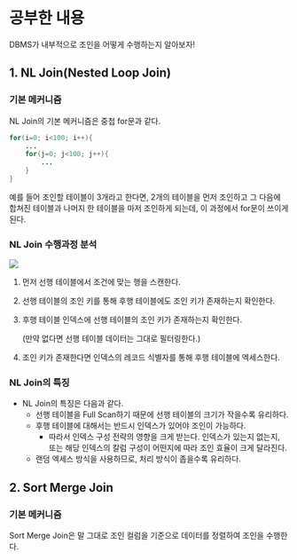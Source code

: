 # 공부한 내용

DBMS가 내부적으로 조인을 어떻게 수행하는지 알아보자!

## 1. NL Join(Nested Loop Join)

### 기본 메커니즘

NL Join의 기본 메커니즘은 중첩 for문과 같다.

```java
for(i=0; i<100; i++){ 
	...
	for(j=0; j<100; j++){ 
		... 
	} 
}
```

예를 들어 조인할 테이블이 3개라고 한다면, 2개의 테이블을 먼저 조인하고 그 다음에 합쳐진 테이블과 나머지 한 테이블을 마저 조인하게 되는데, 이 과정에서 for문이 쓰이게 된다.

### NL Join 수행과정 분석

![](https://velog.velcdn.com/images/eunhye_/post/098b3246-35f0-4e46-9b9c-71094e41f38e/image.png)

1. 먼저 선행 테이블에서 조건에 맞는 행을 스캔한다.
2. 선행 테이블의 조인 키를 통해 후행 테이블에도 조인 키가 존재하는지 확인한다.
3. 후행 테이블 인덱스에 선행 테이블의 조인 키가 존재하는지 확인한다.

   (만약 없다면 선행 테이블 데이터는 그대로 필터링한다.)

4. 조인 키가 존재한다면 인덱스의 레코드 식별자를 통해 후행 테이블에 엑세스한다.

### NL Join의 특징

- NL Join의 특징은 다음과 같다.
    - 선행 테이블을 Full Scan하기 때문에 선행 테이블의 크기가 작을수록 유리하다.
    - 후행 테이블에 대해서는 반드시 인덱스가 있어야 조인이 가능하다.
        - 따라서 인덱스 구성 전략의 영향을 크게 받는다. 인덱스가 있는지 없는지, 또는 해당 인덱스의 칼럼 구성이 어떤지에 따라 조인 효율이 크게 달라진다.
    - 랜덤 엑세스 방식을 사용하므로, 처리 방식이 좁을수록 유리하다.

## 2. Sort Merge Join

### 기본 메커니즘

Sort Merge Join은 말 그대로 조인 컬럼을 기준으로 데이터를 정렬하여 조인을 수행한다.



















